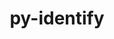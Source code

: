 ---
title: "py-identify"
layout: cache
categories: [package, develop]
meta: {"compilers": ["none"], "num_specs": 17, "num_specs_by_stack": {"e4s": 17, "root": 17}, "oss": ["ubuntu22.04"], "platforms": ["linux"], "stacks": ["e4s", "root"], "targets": ["x86_64_v3"], "versions": ["2.5.24"]}
spec_details: [{"compiler": "none", "hash": "brtxhlaf7egbmxqv5id4dichwjoisy7u", "os": "ubuntu22.04", "platform": "linux", "size": "-", "stacks": ["e4s", "root"], "target": "x86_64_v3", "variants": ["build_system=python_pip"], "versions": ["2.5.24"]}, {"compiler": "none", "hash": "btvm27egqpy3xkd2oioygsgwz3ko7hli", "os": "ubuntu22.04", "platform": "linux", "size": "-", "stacks": ["e4s", "root"], "target": "x86_64_v3", "variants": ["build_system=python_pip"], "versions": ["2.5.24"]}, {"compiler": "none", "hash": "bu4phtg2iyqui3qjh52fnaqejyjdun5h", "os": "ubuntu22.04", "platform": "linux", "size": "-", "stacks": ["e4s", "root"], "target": "x86_64_v3", "variants": ["build_system=python_pip"], "versions": ["2.5.24"]}, {"compiler": "none", "hash": "erha2dfqz4lmguf5z7ncsaokp4vltwyo", "os": "ubuntu22.04", "platform": "linux", "size": "-", "stacks": ["e4s", "root"], "target": "x86_64_v3", "variants": ["build_system=python_pip"], "versions": ["2.5.24"]}, {"compiler": "none", "hash": "ih3dsagbxwwrapsstxj6d63sd32wtohy", "os": "ubuntu22.04", "platform": "linux", "size": "-", "stacks": ["e4s", "root"], "target": "x86_64_v3", "variants": ["build_system=python_pip"], "versions": ["2.5.24"]}, {"compiler": "none", "hash": "jyjvar6nrzxwi4pmjf3df75filnplhps", "os": "ubuntu22.04", "platform": "linux", "size": "-", "stacks": ["e4s", "root"], "target": "x86_64_v3", "variants": ["build_system=python_pip"], "versions": ["2.5.24"]}, {"compiler": "none", "hash": "ocz2nvxgauoif7a3mjkqwsdordp3yds7", "os": "ubuntu22.04", "platform": "linux", "size": "-", "stacks": ["e4s", "root"], "target": "x86_64_v3", "variants": ["build_system=python_pip"], "versions": ["2.5.24"]}, {"compiler": "none", "hash": "okwb6qoptdlnwjqpa7tktikumc2afugw", "os": "ubuntu22.04", "platform": "linux", "size": "-", "stacks": ["e4s", "root"], "target": "x86_64_v3", "variants": ["build_system=python_pip"], "versions": ["2.5.24"]}, {"compiler": "none", "hash": "qfjavjxkqs6wdqvv3km5kwcuhxf42ngf", "os": "ubuntu22.04", "platform": "linux", "size": "-", "stacks": ["e4s", "root"], "target": "x86_64_v3", "variants": ["build_system=python_pip"], "versions": ["2.5.24"]}, {"compiler": "none", "hash": "rmgrvod4bgtj3kjbtqiulzhy3ni44tnd", "os": "ubuntu22.04", "platform": "linux", "size": "-", "stacks": ["e4s", "root"], "target": "x86_64_v3", "variants": ["build_system=python_pip"], "versions": ["2.5.24"]}, {"compiler": "none", "hash": "t4svezmtl2ndu2c7h5b5sspx6avqvg5c", "os": "ubuntu22.04", "platform": "linux", "size": "-", "stacks": ["e4s", "root"], "target": "x86_64_v3", "variants": ["build_system=python_pip"], "versions": ["2.5.24"]}, {"compiler": "none", "hash": "ufnib3ntlrqeqiovnhxqmhucfqlpqvzn", "os": "ubuntu22.04", "platform": "linux", "size": "-", "stacks": ["e4s", "root"], "target": "x86_64_v3", "variants": ["build_system=python_pip"], "versions": ["2.5.24"]}, {"compiler": "none", "hash": "uuolyszs3z466no5y7ok4reenrmg27j2", "os": "ubuntu22.04", "platform": "linux", "size": "-", "stacks": ["e4s", "root"], "target": "x86_64_v3", "variants": ["build_system=python_pip"], "versions": ["2.5.24"]}, {"compiler": "none", "hash": "wbprwsq7fwy2dgxxh3aepmsdfpjc4f53", "os": "ubuntu22.04", "platform": "linux", "size": "-", "stacks": ["e4s", "root"], "target": "x86_64_v3", "variants": ["build_system=python_pip"], "versions": ["2.5.24"]}, {"compiler": "none", "hash": "wweyntrisgysszyoo3zhcvp63deietpu", "os": "ubuntu22.04", "platform": "linux", "size": "-", "stacks": ["e4s", "root"], "target": "x86_64_v3", "variants": ["build_system=python_pip"], "versions": ["2.5.24"]}, {"compiler": "none", "hash": "xogqjbbil2dtd6svfvhedg6kzg4dziu3", "os": "ubuntu22.04", "platform": "linux", "size": "-", "stacks": ["e4s", "root"], "target": "x86_64_v3", "variants": ["build_system=python_pip"], "versions": ["2.5.24"]}, {"compiler": "none", "hash": "xzwgcbhk7eqoecflu2r4jv76ffchntnz", "os": "ubuntu22.04", "platform": "linux", "size": "-", "stacks": ["e4s", "root"], "target": "x86_64_v3", "variants": ["build_system=python_pip"], "versions": ["2.5.24"]}]
---